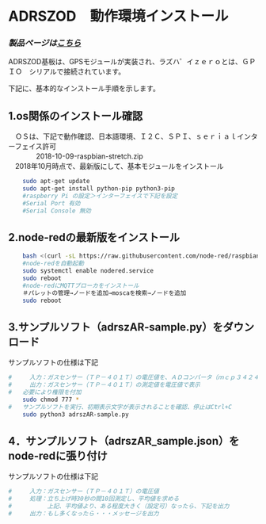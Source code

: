 ﻿# ADRSZOD　動作環境インストール

### *製品ページは[こちら](http://bit-trade-one.co.jp/adrszod/)*

ADRSZOD基板は、GPSモジュールが実装され、ラズハ゜イｚｅｒｏとは、ＧＰＩＯ　シリアルで接続されています。

下記に、基本的なインストール手順を示します。

## 1.os関係のインストール確認
　ＯＳは、下記で動作確認、日本語環境、Ｉ２Ｃ、ＳＰＩ、ｓｅｒｉａｌインターフェイス許可  
　　　　2018-10-09-raspbian-stretch.zip  
　2018年10月時点で、最新版にして、基本モジュールをインストール  
``` sh
    sudo apt-get update  
    sudo apt-get install python-pip python3-pip  
    #raspberry Pi の設定＞インターフェイスで下記を設定
    #Serial Port 有効
    #Serial Console 無効
```

## 2.node-redの最新版をインストール

```sh
    bash <(curl -sL https://raw.githubusercontent.com/node-red/raspbian-deb-package/master/resources/update-nodejs-and-nodered)  
    #node-redを自動起動  
    sudo systemctl enable nodered.service  
    sudo reboot  
    #node-redにMQTTブローカをインストール  
    ＃パレットの管理→ノードを追加→moscaを検索→ノードを追加  
    sudo reboot  
```

## 3.サンプルソフト（adrszAR-sample.py）をダウンロード
サンプルソフトの仕様は下記

```sh
#　　　入力：ガスセンサー（ＴＰ－４０１Ｔ）の電圧値を、ＡＤコンバータ（ｍｃｐ３４２４）で入力  
#　　　出力：ガスセンサー（ＴＰ－４０１Ｔ）の測定値を電圧値で表示  
#   必要により権限を付加  
    sudo chmod 777 *  
#   サンプルソフトを実行、初期表示文字が表示されることを確認、停止はCtrl+C  
    sudo python3 adrszAR-sample.py  
```

## 4．サンプルソフト（adrszAR_sample.json）をnode-redに張り付け


サンプルソフトの仕様は下記

```sh
#　　　入力：ガスセンサー（ＴＰ－４０１Ｔ）の電圧値
#　　　処理：立ち上げ時30秒の間10回測定し、平均値を求める
#　　　　　　上記、平均値より、ある程度大きく（設定可）なったら、下記を出力
#　　　出力：もし多くなったら・・・メッセージを出力
```